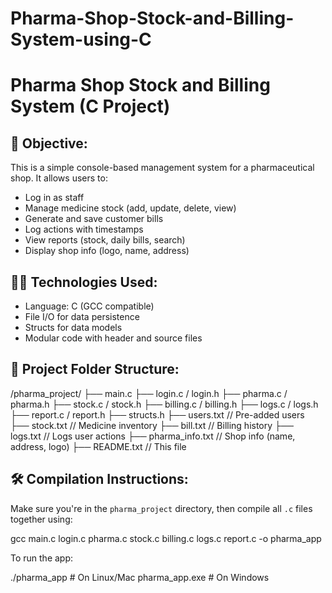 # Pharma-Shop-Stock-and-Billing-System-using-C

Pharma Shop Stock and Billing System (C Project)
================================================

🎯 Objective:
-------------
This is a simple console-based management system for a pharmaceutical shop. It allows users to:

- Log in as staff
- Manage medicine stock (add, update, delete, view)
- Generate and save customer bills
- Log actions with timestamps
- View reports (stock, daily bills, search)
- Display shop info (logo, name, address)

👨‍💻 Technologies Used:
------------------------
- Language: C (GCC compatible)
- File I/O for data persistence
- Structs for data models
- Modular code with header and source files

📁 Project Folder Structure:
-----------------------------
/pharma_project/
├── main.c
├── login.c / login.h
├── pharma.c / pharma.h
├── stock.c / stock.h
├── billing.c / billing.h
├── logs.c / logs.h
├── report.c / report.h
├── structs.h
├── users.txt // Pre-added users
├── stock.txt // Medicine inventory
├── bill.txt // Billing history
├── logs.txt // Logs user actions
├── pharma_info.txt // Shop info (name, address, logo)
├── README.txt // This file


🛠️ Compilation Instructions:
-----------------------------
Make sure you're in the `pharma_project` directory, then compile all `.c` files together using:

gcc main.c login.c pharma.c stock.c billing.c logs.c report.c -o pharma_app

To run the app:

./pharma_app   # On Linux/Mac
pharma_app.exe # On Windows